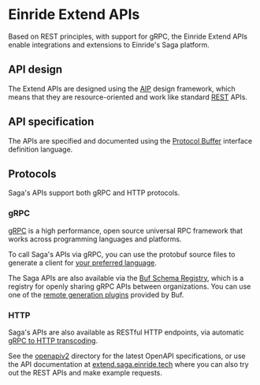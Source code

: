 # Einride Extend APIs

Based on REST principles, with support for gRPC, the Einride Extend APIs enable
integrations and extensions to Einride's Saga platform.

## API design

The Extend APIs are designed using the [AIP](https://aip.dev) design framework,
which means that they are resource-oriented and work like standard
[REST](https://en.wikipedia.org/wiki/Representational_state_transfer) APIs.

## API specification

The APIs are specified and documented using the
[Protocol Buffer](https://developers.google.com/protocol-buffers/docs/proto3)
interface definition language.

## Protocols

Saga's APIs support both gRPC and HTTP protocols.

### gRPC

[gRPC](https://grpc.io) is a high performance, open source universal RPC
framework that works across programming languages and platforms.

To call Saga's APIs via gRPC, you can use the protobuf source files to generate
a client for [your preferred language](https://grpc.io/docs/languages).

The Saga APIs are also available via the
[Buf Schema Registry](buf.build/einride/saga), which is a registry for openly
sharing gRPC APIs between organizations. You can use one of the
[remote generation plugins](https://docs.buf.build/tour/use-remote-generation)
provided by Buf.

### HTTP

Saga's APIs are also available as RESTful HTTP endpoints, via automatic
[gRPC to HTTP transcoding](https://google.aip.dev/127).

See the [openapiv2](https://github.com/einride/extend/openapiv2) directory for
the latest OpenAPI specifications, or use the API documentation at
[extend.saga.einride.tech](https://extend.saga.einride.tech) where you can also
try out the REST APIs and make example requests.
